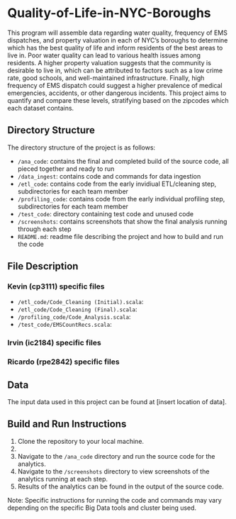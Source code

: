 # Quality-of-Life-in-NYC-Boroughs
This program will assemble data regarding water quality, frequency of EMS dispatches, and property valuation in each of NYC’s boroughs to determine which has the best quality of life and inform residents of the best areas to live in. Poor water quality can lead to various health issues among residents. A higher property valuation suggests that the community is desirable to live in, which can be attributed to factors such as a low crime rate, good schools, and well-maintained infrastructure. Finally, high frequency of EMS dispatch could suggest a higher prevalence of medical emergencies, accidents, or other dangerous incidents. This project aims to quantify and compare these levels, stratifying based on the zipcodes which each dataset contains.
## Directory Structure

The directory structure of the project is as follows:

- `/ana_code`: contains the final and completed build of the source code, all pieced together and ready to run
- `/data_ingest`: contains code and commands for data ingestion
- `/etl_code`: contains code from the early invidiual ETL/cleaning step, subdirectories for each team member
- `/profiling_code`: contains code from the early individual profiling step, subdirectories for each team member
- `/test_code`: directory containing test code and unused code
- `/screenshots`: contains screenshots that show the final analysis running through each step
- `README.md`: readme file describing the project and how to build and run the code

## File Description
### Kevin (cp3111) specific files
- `/etl_code/Code_Cleaning (Initial).scala`: 
- `/etl_code/Code_Cleaning (Final).scala`: 
- `/profiling_code/Code_Analysis.scala`: 
- `/test_code/EMSCountRecs.scala`: 
### Irvin (ic2184) specific files
### Ricardo (rpe2842) specific files


## Data

The input data used in this project can be found at [insert location of data]. 

## Build and Run Instructions

1. Clone the repository to your local machine.
2. 
5. Navigate to the `/ana_code` directory and run the source code for the analytics.
6. Navigate to the `/screenshots` directory to view screenshots of the analytics running at each step.
7. Results of the analytics can be found in the output of the source code.

Note: Specific instructions for running the code and commands may vary depending on the specific Big Data tools and cluster being used.
